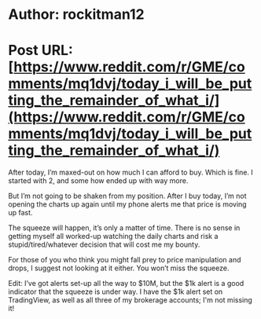 # Author: rockitman12
# Post URL: [https://www.reddit.com/r/GME/comments/mq1dvj/today_i_will_be_putting_the_remainder_of_what_i/](https://www.reddit.com/r/GME/comments/mq1dvj/today_i_will_be_putting_the_remainder_of_what_i/)


After today, I’m maxed-out on how much I can afford to buy. Which is fine. I started with 2, and some how ended up with way more. 

But I’m not going to be shaken from my position. After I buy today, I’m not opening the charts up again until my phone alerts me that price is moving up fast. 

The squeeze will happen, it’s only a matter of time. There is no sense in getting myself all worked-up watching the daily charts and risk a stupid/tired/whatever decision that will cost me my bounty.

For those of you who think you might fall prey to price manipulation and drops, I suggest not looking at it either. You won’t miss the squeeze.

Edit: I’ve got alerts set-up all the way to $10M, but the $1k alert is a good indicator that the squeeze is under way. I have the $1k alert set on TradingView, as well as all three of my brokerage accounts; I'm not missing it!